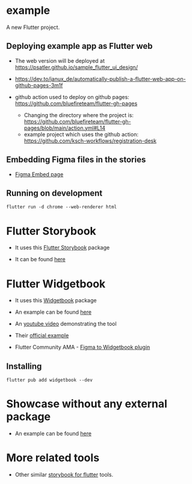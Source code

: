 # example

A new Flutter project.

## Deploying example app as Flutter web

- The web version will be deployed at https://psatler.github.io/sample_flutter_ui_design/

- https://dev.to/janux_de/automatically-publish-a-flutter-web-app-on-github-pages-3m1f

- github action used to deploy on github pages: https://github.com/bluefireteam/flutter-gh-pages
  - Changing the directory where the project is: https://github.com/bluefireteam/flutter-gh-pages/blob/main/action.yml#L14
  - example project which uses the github action: https://github.com/ksch-workflows/registration-desk

## Embedding Figma files in the stories

- [Figma Embed page](https://www.figma.com/developers/embed)

## Running on development

```
flutter run -d chrome --web-renderer html
```

# Flutter Storybook

- It uses this [Flutter Storybook](https://pub.dev/packages/storybook_flutter) package

- It can be found [here](example/lib/pages/storybook)


# Flutter Widgetbook

- It uses this [Widgetbook](https://pub.dev/packages/widgetbook) package
- An example can be found [here](example/lib/pages/widgetbook)
- An [youtube video](https://www.youtube.com/watch?v=qcTZxJDLEAE&ab_channel=Widgetbook) demonstrating the tool

- Their [official example](https://demo.widgetbook.io/#/?theme=Light&locale=en&device=iPhone+12+Pro+Max&text-scale-factor=1.0&orientation=portrait&frame=Widgetbook&path=mealdetail%2Flong-name)

- Flutter Community AMA - [Figma to Widgetbook plugin](https://youtu.be/crtN584rz_Q?t=3086)

## Installing

```
flutter pub add widgetbook --dev
```

# Showcase without any external package

- An example can be found [here](example/lib/pages/showcase_vanilla)


# More related tools

- Other similar [storybook for flutter](https://www.reddit.com/r/FlutterDev/comments/n2313h/4_different_libraries_are_racing_to_be_the/) tools.